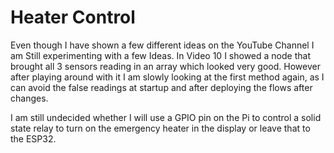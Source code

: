 #  Heater Control

Even though I have shown a few different ideas on the YouTube Channel I am Still experimenting with a few Ideas. In Video 10 I showed a node that brought all 3 sensors reading in an array which looked very good. However after playing around with it I am slowly looking at the first method again, as I can avoid the false readings at startup and after deploying the flows after changes.

I am still undecided whether I will use a GPIO pin on the Pi to control a solid state relay to turn on the emergency heater in the display or leave that to the ESP32.


